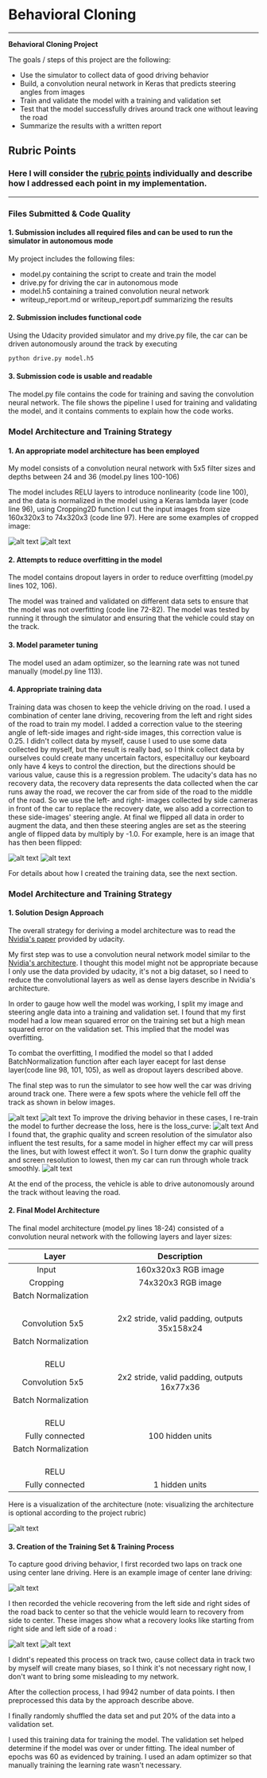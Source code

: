 # **Behavioral Cloning** 

---

**Behavioral Cloning Project**

The goals / steps of this project are the following:
* Use the simulator to collect data of good driving behavior
* Build, a convolution neural network in Keras that predicts steering angles from images
* Train and validate the model with a training and validation set
* Test that the model successfully drives around track one without leaving the road
* Summarize the results with a written report


[//]: # (Image References)

[image1]: ./examples/Behavioral_cloning.png "Model Visualization"
[image2]: ./examples/central_driving.png "Grayscaling"
[image3]: ./examples/crop_1.png "crop Image"
[image4]: ./examples/crop_2.png "crop Image"
[image6]: ./examples/flip_1.png "Flipped Image"
[image7]: ./examples/flip_2.png "Flipped Image"
[image8]: ./examples/case_1.png 
[image9]: ./examples/case_2.png 
[image10]: ./examples/recovery_1.png 
[image11]: ./examples/recovery_2.png 
[image12]: ./examples/model_2_curve.png 
[image13]: ./examples/simulator_effect.jpg 


## Rubric Points
### Here I will consider the [rubric points](https://review.udacity.com/#!/rubrics/432/view) individually and describe how I addressed each point in my implementation.  

---
### Files Submitted & Code Quality

#### 1. Submission includes all required files and can be used to run the simulator in autonomous mode

My project includes the following files:
* model.py containing the script to create and train the model
* drive.py for driving the car in autonomous mode
* model.h5 containing a trained convolution neural network 
* writeup_report.md or writeup_report.pdf summarizing the results

#### 2. Submission includes functional code
Using the Udacity provided simulator and my drive.py file, the car can be driven autonomously around the track by executing 
```sh
python drive.py model.h5
```

#### 3. Submission code is usable and readable

The model.py file contains the code for training and saving the convolution neural network. The file shows the pipeline I used for training and validating the model, and it contains comments to explain how the code works.

### Model Architecture and Training Strategy

#### 1. An appropriate model architecture has been employed

My model consists of a convolution neural network with 5x5 filter sizes and depths between 24 and 36 (model.py lines 100-106) 

The model includes RELU layers to introduce nonlinearity (code line 100), and the data is normalized in the model using a Keras lambda layer (code line 96), using Cropping2D function I cut the input images from size 160x320x3 to 74x320x3 (code line 97). Here are some examples of cropped image:

![alt text][image3]
![alt text][image4]

#### 2. Attempts to reduce overfitting in the model

The model contains dropout layers in order to reduce overfitting (model.py lines 102, 106). 

The model was trained and validated on different data sets to ensure that the model was not overfitting (code line 72-82). The model was tested by running it through the simulator and ensuring that the vehicle could stay on the track.

#### 3. Model parameter tuning

The model used an adam optimizer, so the learning rate was not tuned manually (model.py line 113).

#### 4. Appropriate training data

Training data was chosen to keep the vehicle driving on the road. I used a combination of center lane driving, recovering from the left and right sides of the road to train my model. I added a correction value to the steering angle of left-side images and right-side images, this correction value is 0.25. I didn't collect data by myself, cause I used to use some data collected by myself, but the result is really bad, so I think collect data by ourselves could create many uncertain factors, especitalluy our keyboard only have 4 keys to control the direction, but the directions should be various value, cause this is a regression problem. The udacity's data has no recovery data, the recovery data represents the data collected when the car runs away the road, we recover the car from side of the road to the middle of the road. So we use the left- and right- images collected by side cameras in front of the car to replace the recovery date, we also add a correction to these side-images' steering angle. At final we flipped all data in order to augment the data, and then these steering angles are set as the steering angle of flipped data by multiply by -1.0. For example, here is an image that has then been flipped:

![alt text][image6]
![alt text][image7]

For details about how I created the training data, see the next section. 

### Model Architecture and Training Strategy

#### 1. Solution Design Approach

The overall strategy for deriving a model architecture was to read the [Nvidia's paper](https://github.com/lc8631058/SDCND/blob/master/P3_Behavioral%20Cloning/End%20to%20End%20Learning%20for%20Self-Driving%20Cars.pdf) provided by udacity.

My first step was to use a convolution neural network model similar to the [Nvidia's architecture](https://github.com/lc8631058/SDCND/blob/master/P3_Behavioral%20Cloning/End%20to%20End%20Learning%20for%20Self-Driving%20Cars.pdf). I thought this model might not be appropriate because I only use the data provided by udacity, it's not a big dataset, so I need to reduce the convolutional layers as well as dense layers describe in Nvidia's architecture.

In order to gauge how well the model was working, I split my image and steering angle data into a training and validation set. I found that my first model had a low mean squared error on the training set but a high mean squared error on the validation set. This implied that the model was overfitting. 

To combat the overfitting, I modified the model so that I added BatchNormalization function after each layer eacept for last dense layer(code line 98, 101, 105), as well as dropout layers described above.

The final step was to run the simulator to see how well the car was driving around track one. There were a few spots where the vehicle fell off the track as shown in below images. 

![alt text][image8]
![alt text][image9]
To improve the driving behavior in these cases, I re-train the model to further decrease the loss, here is the loss_curve:
![alt text][image12]
And I found that, the graphic quality and screen resolution of the simulator also influent the test results, for a same model in higher effect my car will press the lines, but with lowest effect it won’t. So I turn donw the graphic quality and screen resolution to lowest, then my car can run through whole track smoothly.
![alt text][image13]

At the end of the process, the vehicle is able to drive autonomously around the track without leaving the road.

#### 2. Final Model Architecture

The final model architecture (model.py lines 18-24) consisted of a convolution neural network with the following layers and layer sizes:

| Layer         		|     Description	        					| 
|:---------------------:|:---------------------------------------------:| 
| Input         		| 160x320x3 RGB image							| 
| Cropping         		| 74x320x3 RGB image							| 
| Batch Normalization         		| 						| 
| Convolution 5x5    	| 2x2 stride, valid padding, outputs 35x158x24 	|
| Batch Normalization         		| 						| 
| RELU					|												|
| Convolution 5x5	    | 2x2 stride, valid padding, outputs 16x77x36 	|
| Batch Normalization         		| 						| 
| RELU					|												|
| Fully connected		| 100 hidden units	|
| Batch Normalization         		| 						| 
| RELU					|												|
| Fully connected		| 1 hidden units	|

Here is a visualization of the architecture (note: visualizing the architecture is optional according to the project rubric)

![alt text][image1]

#### 3. Creation of the Training Set & Training Process

To capture good driving behavior, I first recorded two laps on track one using center lane driving. Here is an example image of center lane driving:

![alt text][image2]

I then recorded the vehicle recovering from the left side and right sides of the road back to center so that the vehicle would learn to recovery from side to center. These images show what a recovery looks like starting from right side and left side of a road :

![alt text][image10]
![alt text][image11]

I didnt's repeated this process on track two, cause collect data in track two by myself will create many biases, so I think it's not necessary right now, I don't want to bring some misleading to my network.

After the collection process, I had 9942 number of data points. I then preprocessed this data by the approach describe above.

I finally randomly shuffled the data set and put 20% of the data into a validation set. 

I used this training data for training the model. The validation set helped determine if the model was over or under fitting. The ideal number of epochs was 60 as evidenced by training. I used an adam optimizer so that manually training the learning rate wasn't necessary.
